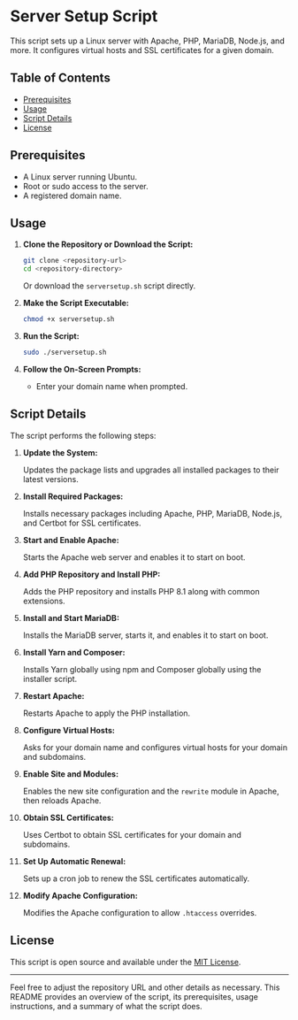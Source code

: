 # Server Setup Script

This script sets up a Linux server with Apache, PHP, MariaDB, Node.js, and more. It configures virtual hosts and SSL certificates for a given domain.

## Table of Contents

- [Prerequisites](#prerequisites)
- [Usage](#usage)
- [Script Details](#script-details)
- [License](#license)

## Prerequisites

- A Linux server running Ubuntu.
- Root or sudo access to the server.
- A registered domain name.

## Usage

1. **Clone the Repository or Download the Script:**

   ```bash
   git clone <repository-url>
   cd <repository-directory>
   ```

   Or download the `serversetup.sh` script directly.

2. **Make the Script Executable:**

   ```bash
   chmod +x serversetup.sh
   ```

3. **Run the Script:**

   ```bash
   sudo ./serversetup.sh
   ```

4. **Follow the On-Screen Prompts:**

   - Enter your domain name when prompted.

## Script Details

The script performs the following steps:

1. **Update the System:**
   
   Updates the package lists and upgrades all installed packages to their latest versions.

2. **Install Required Packages:**

   Installs necessary packages including Apache, PHP, MariaDB, Node.js, and Certbot for SSL certificates.

3. **Start and Enable Apache:**

   Starts the Apache web server and enables it to start on boot.

4. **Add PHP Repository and Install PHP:**

   Adds the PHP repository and installs PHP 8.1 along with common extensions.

5. **Install and Start MariaDB:**

   Installs the MariaDB server, starts it, and enables it to start on boot.

6. **Install Yarn and Composer:**

   Installs Yarn globally using npm and Composer globally using the installer script.

7. **Restart Apache:**

   Restarts Apache to apply the PHP installation.

8. **Configure Virtual Hosts:**

   Asks for your domain name and configures virtual hosts for your domain and subdomains.

9. **Enable Site and Modules:**

   Enables the new site configuration and the `rewrite` module in Apache, then reloads Apache.

10. **Obtain SSL Certificates:**

    Uses Certbot to obtain SSL certificates for your domain and subdomains.

11. **Set Up Automatic Renewal:**

    Sets up a cron job to renew the SSL certificates automatically.

12. **Modify Apache Configuration:**

    Modifies the Apache configuration to allow `.htaccess` overrides.

## License

This script is open source and available under the [MIT License](LICENSE).

---

Feel free to adjust the repository URL and other details as necessary. This README provides an overview of the script, its prerequisites, usage instructions, and a summary of what the script does.
